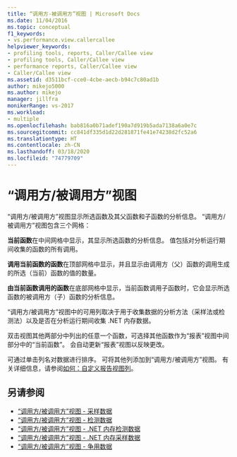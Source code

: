 ```yaml
---
title: “调用方-被调用方”视图 | Microsoft Docs
ms.date: 11/04/2016
ms.topic: conceptual
f1_keywords:
- vs.performance.view.callercallee
helpviewer_keywords:
- profiling tools, reports, Caller/Callee view
- profiling tools, Caller/Callee view
- performance reports, Caller/Callee view
- Caller/Callee view
ms.assetid: d3511bcf-cce0-4cbe-aecb-b94c7c80ad1b
author: mikejo5000
ms.author: mikejo
manager: jillfra
monikerRange: vs-2017
ms.workload:
- multiple
ms.openlocfilehash: bab816a0b71adef190a7d919b5ada7138a6a0e7c
ms.sourcegitcommit: cc841df335d1d22d281871fe41e74238d2fc52a6
ms.translationtype: HT
ms.contentlocale: zh-CN
ms.lasthandoff: 03/18/2020
ms.locfileid: "74779709"
---
```

# <a name="callercallee-view"></a>“调用方/被调用方”视图
“调用方/被调用方”视图显示所选函数及其父函数和子函数的分析信息。 “调用方/被调用方”视图包含三个网格：

 **当前函数**在中间网格中显示，其显示所选函数的分析信息。 值包括对分析运行期间收集的函数的所有调用。

 **调用当前函数的函数**在顶部网格中显示，并且显示由调用方（父）函数的调用生成的所选（当前）函数的值的数量。

 **由当前函数调用的函数**在底部网格中显示，当前函数调用子函数时，它会显示所选函数的被调用方（子）函数的分析信息。

 “调用方/被调用方”视图中的可用列取决于用于收集数据的分析方法（采样法或检测法）以及是否在分析运行期间收集 .NET 内存数据。

 双击视图其他两部分中列出的任意一个函数，可选择其他函数作为“报表”视图中间部分中的“当前函数”。 会自动更新“报表”视图以反映更改。

 可通过单击列名对数据进行排序。 可将其他列添加到“调用方/被调用方”视图。 有关详细信息，请参阅[如何：自定义报告视图列](../profiling/how-to-customize-report-view-columns.md)。

## <a name="see-also"></a>另请参阅
- [“调用方/被调用方”视图 - 采样数据](../profiling/caller-callee-view-sampling-data.md)
- [“调用方/被调用方”视图 - 检测数据](../profiling/caller-callee-view-instrumentation-data.md)
- [“调用方/被调用方”视图 - .NET 内存检测数据](../profiling/caller-callee-view-net-memory-instrumentation-data.md)
- [“调用方/被调用方”视图 - .NET 内存采样数据](../profiling/caller-callee-view-dotnet-memory-sampling-data.md)
- [“调用方/被调用方”视图 - 争用数据](../profiling/caller-callee-view-contention-data.md)
